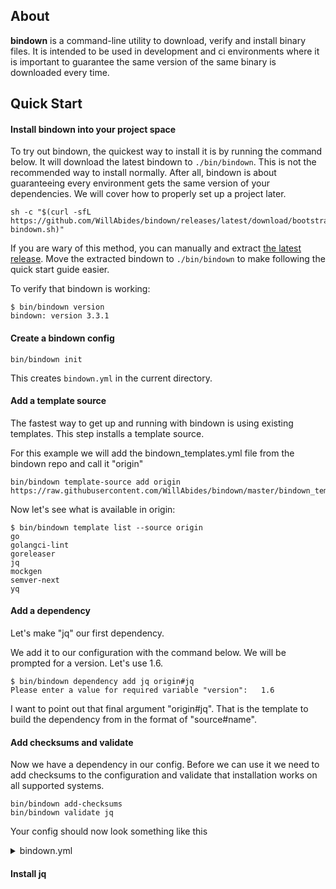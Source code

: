 
## About

**bindown** is a command-line utility to download, verify and install binary files. It is intended to be used in
development and ci environments where it is important to guarantee the same version of the same binary is downloaded
every time.

## Quick Start

#### Install bindown into your project space

To try out bindown, the quickest way to install it is by running the command below. It will download the latest
bindown to `./bin/bindown`. This is not the recommended way to install normally. After all, bindown is about
guaranteeing every environment gets the same version of your dependencies. We will cover how to properly set up a
project later.

```shell
sh -c "$(curl -sfL https://github.com/WillAbides/bindown/releases/latest/download/bootstrap-bindown.sh)"
```

If you are wary of this method, you can manually and extract [the latest release](https://github.com/WillAbides/bindown/releases/latest).
Move the extracted bindown to `./bin/bindown` to make following the quick start guide easier.

To verify that bindown is working:

```shell
$ bin/bindown version
bindown: version 3.3.1
```

#### Create a bindown config

```shell
bin/bindown init
```

This creates `bindown.yml` in the current directory.

#### Add a template source

The fastest way to get up and running with bindown is using existing templates. This step installs a template source.

For this example we will add the bindown_templates.yml file from the bindown repo and call it "origin"

```shell
bin/bindown template-source add origin https://raw.githubusercontent.com/WillAbides/bindown/master/bindown_templates.yml
```

Now let's see what is available in origin:

```shell
$ bin/bindown template list --source origin
go
golangci-lint
goreleaser
jq
mockgen
semver-next
yq
```

#### Add a dependency

Let's make "jq" our first dependency.

We add it to our configuration with the command below.  We will be prompted for a version.  Let's use 1.6.

```shell
$ bin/bindown dependency add jq origin#jq
Please enter a value for required variable "version":	1.6
```

I want to point out that final argument "origin#jq". That is the template to build the dependency from in the format
 of "source#name".

#### Add checksums and validate

Now we have a dependency in our config. Before we can use it we need to add checksums to the configuration and
 validate that installation works on all supported systems.
 
```shell
bin/bindown add-checksums
bin/bindown validate jq
```

Your config should now look something like this
<details><summary>bindown.yml</summary><p>

```yaml
dependencies:
  jq:
    template: origin#jq
    vars:
      version: "1.6"
templates:
  origin#jq:
    url: https://github.com/stedolan/jq/releases/download/jq-{{.version}}/jq-{{.os}}{{.arch}}{{.extension}}
    archive_path: jq-{{.os}}{{.arch}}{{.extension}}
    bin: jq
    vars:
      extension: ""
    required_vars:
    - version
    overrides:
    - matcher:
        os:
        - darwin
        arch:
        - amd64
      dependency:
        url: https://github.com/stedolan/jq/releases/download/jq-1.6/jq-osx-amd64
        archive_path: jq-osx-amd64
    - matcher:
        os:
        - windows
      dependency:
        vars:
          extension: .exe
    substitutions:
      arch:
        "386": "32"
        amd64: "64"
      os:
        windows: win
    systems:
    - linux/386
    - linux/amd64
    - darwin/amd64
    - windows/386
    - windows/amd64
template_sources:
  origin: https://raw.githubusercontent.com/WillAbides/bindown/master/bindown_templates.yml
url_checksums:
  https://github.com/stedolan/jq/releases/download/jq-1.6/jq-linux32: 319af6123aaccb174f768a1a89fb586d471e891ba217fe518f81ef05af51edd9
  https://github.com/stedolan/jq/releases/download/jq-1.6/jq-linux64: af986793a515d500ab2d35f8d2aecd656e764504b789b66d7e1a0b727a124c44
  https://github.com/stedolan/jq/releases/download/jq-1.6/jq-osx-amd64: 5c0a0a3ea600f302ee458b30317425dd9632d1ad8882259fcaf4e9b868b2b1ef
  https://github.com/stedolan/jq/releases/download/jq-1.6/jq-win32.exe: 0012cb4c0eb6eaf97b842e676e423a69a8fea95055d93830551b4a5a54494bd8
  https://github.com/stedolan/jq/releases/download/jq-1.6/jq-win64.exe: a51d36968dcbdeabb3142c6f5cf9b401a65dc3a095f3144bd0c118d5bb192753
```
</p></details>

#### Install jq


